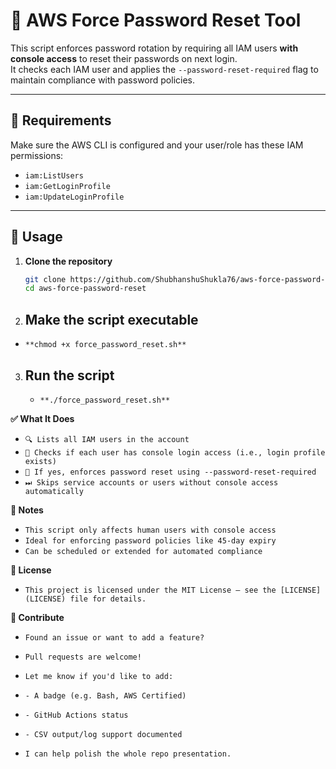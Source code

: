 # 🔐 AWS Force Password Reset Tool

This script enforces password rotation by requiring all IAM users **with console access** to reset their passwords on next login.  
It checks each IAM user and applies the `--password-reset-required` flag to maintain compliance with password policies.

---

## 🔧 Requirements

Make sure the AWS CLI is configured and your user/role has these IAM permissions:

- `iam:ListUsers`
- `iam:GetLoginProfile`
- `iam:UpdateLoginProfile`

---

## 🚀 Usage

1. **Clone the repository**
   ```bash
   git clone https://github.com/ShubhanshuShukla76/aws-force-password-reset.git
   cd aws-force-password-reset


2. ## Make the script executable
  - `**chmod +x force_password_reset.sh**`

3. ## Run the script
   - `**./force_password_reset.sh**`


**✅ What It Does**
- `🔍 Lists all IAM users in the account`
- `👤 Checks if each user has console login access (i.e., login profile exists)`
- `🔁 If yes, enforces password reset using --password-reset-required`
- `⏭ Skips service accounts or users without console access automatically`

**📌 Notes**
- `This script only affects human users with console access`
- `Ideal for enforcing password policies like 45-day expiry`
- `Can be scheduled or extended for automated compliance`

**📄 License**
- `This project is licensed under the MIT License — see the [LICENSE](LICENSE) file for details.`


**🤝 Contribute**
- `Found an issue or want to add a feature?`
- `Pull requests are welcome!`

- `Let me know if you'd like to add:`
- `- A badge (e.g. Bash, AWS Certified)`
- `- GitHub Actions status`
- `- CSV output/log support documented`

- `I can help polish the whole repo presentation.`



